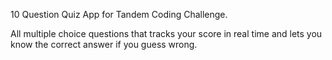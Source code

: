 10 Question Quiz App for Tandem Coding Challenge.

All multiple choice questions that tracks your score in real time and lets you know the correct answer if you guess wrong.
